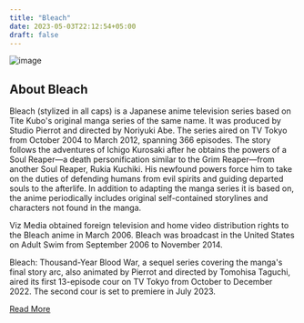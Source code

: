 ```yaml
---
title: "Bleach"
date: 2023-05-03T22:12:54+05:00
draft: false
---
```


![image](/images/bleach.jpg)

## About Bleach

Bleach (stylized in all caps) is a Japanese anime television series based on Tite Kubo's original manga series of the same name. It was produced by Studio Pierrot and directed by Noriyuki Abe. The series aired on TV Tokyo from October 2004 to March 2012, spanning 366 episodes. The story follows the adventures of Ichigo Kurosaki after he obtains the powers of a Soul Reaper—a death personification similar to the Grim Reaper—from another Soul Reaper, Rukia Kuchiki. His newfound powers force him to take on the duties of defending humans from evil spirits and guiding departed souls to the afterlife. In addition to adapting the manga series it is based on, the anime periodically includes original self-contained storylines and characters not found in the manga.

Viz Media obtained foreign television and home video distribution rights to the Bleach anime in March 2006. Bleach was broadcast in the United States on Adult Swim from September 2006 to November 2014.

Bleach: Thousand-Year Blood War, a sequel series covering the manga's final story arc, also animated by Pierrot and directed by Tomohisa Taguchi, aired its first 13-episode cour on TV Tokyo from October to December 2022. The second cour is set to premiere in July 2023.

[Read More](https://en.wikipedia.org/wiki/Bleach_(TV_series))